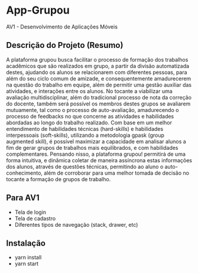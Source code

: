 # App-Grupou
AV1 - Desenvolvimento de Aplicações Móveis

## Descrição do Projeto (Resumo)
A plataforma grupou busca facilitar o processo de formação dos trabalhos acadêmicos
que são realizados em grupo, a partir da divisão automatizada destes, ajudando os
alunos se relacionarem com diferentes pessoas, para além do seu ciclo comum de
amizade, e consequentemente amadurecerem na questão do trabalho em equipe, além
de permitir uma gestão auxiliar das atividades, e interações entre os alunos. No tocante
a viabilizar uma avaliação multidisciplinar, além do tradicional processo de nota da
correção do docente, também será possível os membros destes grupos se avaliarem
mutuamente, tal como o processo de auto-avaliação, amadurecendo o processo de
feedbacks no que concerne as atividades e habilidades abordadas ao longo do trabalho
realizado. Com base em um melhor entendimento de habilidades técnicas (hard-skills) e
habilidades interpessoais (soft-skills), utilizando a metodologia gpask (group augmented
skill), é possível maximizar a capacidade em analisar alunos a fim de gerar grupos de
trabalhos mais equilibrados, e com habilidades complementares. Pensando nisso, a
plataforma grupou! permitirá de uma forma intuitiva, e dinâmica coletar de maneira
assíncrona estas informações dos alunos, através de questões técnicas, permitindo ao
aluno o auto-conhecimento, além de corroborar para uma melhor tomada de decisão no
tocante a formação de grupos de trabalho. 

## Para AV1

- Tela de login
- Tela de cadastro
- Diferentes tipos de navegação (stack, drawer, etc)

## Instalação

- yarn install
- yarn start
